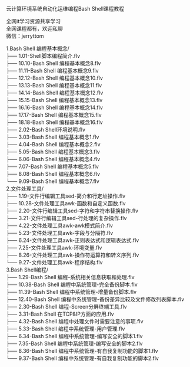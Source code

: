 云计算环境系统自动化运维编程Bash Shell课程教程

全网it学习资源共享学习<br>全网课程都有，欢迎私聊<br>微信：jerryttom<br>

1.Bash Shell 编程基本概念/<br> ├── 1.01-Shell脚本编程简介.flv<br> ├── 10.10-Bash Shell 编程基本概念8.flv<br> ├── 11.11-Bash Shell 编程基本概念9.flv<br> ├── 12.12-Bash Shell 编程基本概念10.flv<br> ├── 13.13-Bash Shell 编程基本概念11.flv<br> ├── 14.14-Bash Shell 编程基本概念12.flv<br> ├── 15.15-Bash Shell 编程基本概念13.flv<br> ├── 16.16-Bash Shell 编程基本概念14.flv<br> ├── 17.17-Bash Shell 编程基本概念15.flv<br> ├── 18.18-Bash Shell 编程基本概念16.flv<br> ├── 2.02-Bash Shell环境说明.flv<br> ├── 3.03-Bash Shell 编程基本概念1.flv<br> ├── 4.04-Bash Shell 编程基本概念2.flv<br> ├── 5.05-Bash Shell 编程基本概念3.flv<br> ├── 6.06-Bash Shell 编程基本概念4.flv<br> ├── 7.07-Bash Shell 编程基本概念5.flv<br> ├── 8.08-Bash Shell 编程基本概念6.flv<br> └── 9.09-Bash Shell 编程基本概念7.flv<br> 2.文件处理工具/<br> ├── 1.19-文件行编辑工具sed-简介和行定址操作.flv<br> ├── 10.28-文件处理工具awk-函数和自定义函数.flv<br> ├── 2.20-文件行编辑工具sed-字符和字符串替换操作.flv<br> ├── 3.21-文件行编辑工具sed-行处理的复杂操作.flv<br> ├── 4.22-文件处理工具awk-awk模式简介.flv<br> ├── 5.23-文件处理工具awk-字段与分隔符.flv<br> ├── 6.24-文件处理工具awk-正则表达式和逻辑表达式.flv<br> ├── 7.25-文件处理工具awk-环境变量.flv<br> ├── 8.26-文件处理工具awk-操作符运算符和转义序列.flv<br> └── 9.27-文件处理工具awk-程序结构.flv<br> 3.Bash Shell编程/<br> ├── 1.29-Bash Shell 编程-系统相关信息获取和处理.flv<br> ├── 10.38-Bash Shell 编程中系统管理-完全备份脚本.flv<br> ├── 11.39-Bash Shell 编程中系统管理-增量备份脚本.flv<br> ├── 12.40-Bash Shell 编程中系统管理-备份差异比较及文件修改列表脚本.flv<br> ├── 2.30-Bash Shell 编程-Screen分屏终端工具.flv<br> ├── 3.31-Bash Shell 在TCP&amp;IP方面的应用.flv<br> ├── 4.32-Bash Shell 编程中处理文件时需要注意的事项.flv<br> ├── 5.33-Bash Shell 编程中系统管理-用户管理.flv<br> ├── 6.34-Bash Shell 编程中系统管理-编写安全的脚本1.flv<br> ├── 7.35-Bash Shell 编程中系统管理-编写安全的脚本2.flv<br> ├── 8.36-Bash Shell 编程中系统管理-有自我复制功能的脚本1.flv<br> └── 9.37-Bash Shell 编程中系统管理-有自我复制功能的脚本2.flv